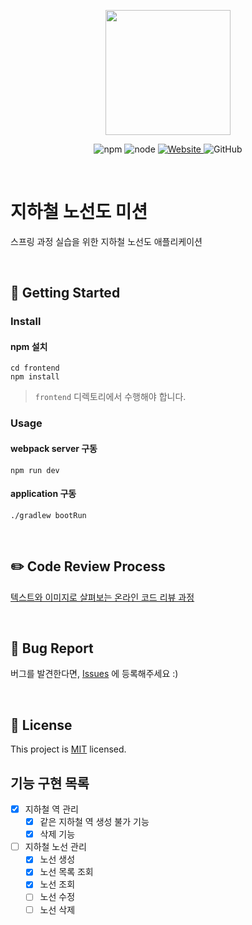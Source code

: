 <p align="center">
    <img width="200px;" src="https://raw.githubusercontent.com/woowacourse/atdd-subway-admin-frontend/master/images/main_logo.png"/>
</p>
<p align="center">
  <img alt="npm" src="https://img.shields.io/badge/npm-%3E%3D%205.5.0-blue">
  <img alt="node" src="https://img.shields.io/badge/node-%3E%3D%209.3.0-blue">
  <a href="https://techcourse.woowahan.com/c/Dr6fhku7" alt="woowacuorse subway">
    <img alt="Website" src="https://img.shields.io/website?url=https%3A%2F%2Fedu.nextstep.camp%2Fc%2FR89PYi5H">
  </a>
  <img alt="GitHub" src="https://img.shields.io/github/license/woowacourse/atdd-subway-map">
</p>

<br>

# 지하철 노선도 미션
스프링 과정 실습을 위한 지하철 노선도 애플리케이션

<br>

## 🚀 Getting Started

### Install
#### npm 설치
```
cd frontend
npm install
```
> `frontend` 디렉토리에서 수행해야 합니다.

### Usage
#### webpack server 구동
```
npm run dev
```
#### application 구동
```
./gradlew bootRun
```
<br>

## ✏️ Code Review Process
[텍스트와 이미지로 살펴보는 온라인 코드 리뷰 과정](https://github.com/next-step/nextstep-docs/tree/master/codereview)

<br>

## 🐞 Bug Report

버그를 발견한다면, [Issues](https://github.com/woowacourse/atdd-subway-map/issues) 에 등록해주세요 :)

<br>

## 📝 License

This project is [MIT](https://github.com/woowacourse/atdd-subway-map/blob/master/LICENSE) licensed.


## 기능 구현 목록
- [x] 지하철 역 관리
    - [x] 같은 지하철 역 생성 불가 기능
    - [x] 삭제 기능

- [ ] 지하철 노선 관리 
    - [x] 노선 생성
    - [x] 노선 목록 조회
    - [x] 노선 조회
    - [ ] 노선 수정
    - [ ] 노선 삭제